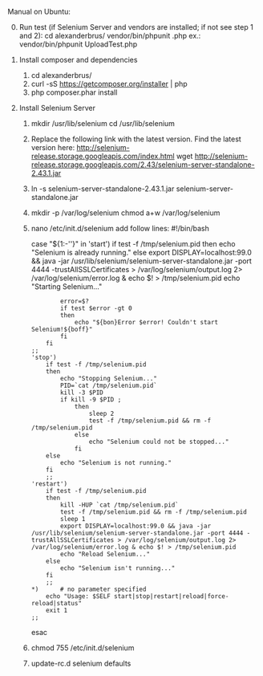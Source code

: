 Manual on Ubuntu:

0. Run test (if Selenium Server and vendors are installed; if not see step 1 and 2):
   cd alexanderbrus/
   vendor/bin/phpunit <Test Name>.php 
   ex.: vendor/bin/phpunit UploadTest.php
   
1. Install composer and dependencies
   1. cd alexanderbrus/
   2. curl -sS https://getcomposer.org/installer | php
   3. php composer.phar install

2. Install Selenium Server
   1. mkdir /usr/lib/selenium cd /usr/lib/selenium
   2. Replace the following link with the latest version. Find the latest version here: http://selenium-release.storage.googleapis.com/index.html
      wget http://selenium-release.storage.googleapis.com/2.43/selenium-server-standalone-2.43.1.jar
   3. ln -s selenium-server-standalone-2.43.1.jar selenium-server-standalone.jar
   4. mkdir -p /var/log/selenium chmod a+w /var/log/selenium
   5. nano /etc/init.d/selenium
      add follow lines:
      #!/bin/bash

      case "${1:-''}" in
          'start')
              if test -f /tmp/selenium.pid
              then
                  echo "Selenium is already running."
              else
                  export DISPLAY=localhost:99.0 && java -jar /usr/lib/selenium/selenium-server-standalone.jar -port 4444 -trustAllSSLCertificates > /var/log/selenium/output.log 2> /var/log/selenium/error.log & echo $! > /tmp/selenium.pid
                  echo "Starting Selenium..."

                  error=$?
                  if test $error -gt 0
                  then
                      echo "${bon}Error $error! Couldn't start Selenium!${boff}"
                  fi
              fi
          ;;
          'stop')
              if test -f /tmp/selenium.pid
              then
                  echo "Stopping Selenium..."
                  PID=`cat /tmp/selenium.pid`
                  kill -3 $PID
                  if kill -9 $PID ;
                      then
                          sleep 2
                          test -f /tmp/selenium.pid && rm -f /tmp/selenium.pid
                      else
                          echo "Selenium could not be stopped..."
                      fi
              else
                  echo "Selenium is not running."
              fi
              ;;
          'restart')
              if test -f /tmp/selenium.pid
              then
                  kill -HUP `cat /tmp/selenium.pid`
                  test -f /tmp/selenium.pid && rm -f /tmp/selenium.pid
                  sleep 1
                  export DISPLAY=localhost:99.0 && java -jar /usr/lib/selenium/selenium-server-standalone.jar -port 4444 -trustAllSSLCertificates > /var/log/selenium/output.log 2> /var/log/selenium/error.log & echo $! > /tmp/selenium.pid
                  echo "Reload Selenium..."
              else
                  echo "Selenium isn't running..."
              fi
              ;;
          *)      # no parameter specified
              echo "Usage: $SELF start|stop|restart|reload|force-reload|status"
              exit 1
          ;;
      esac

   6. chmod 755 /etc/init.d/selenium
   7. update-rc.d selenium defaults